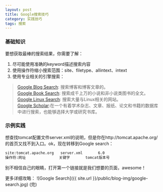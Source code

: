 ```yaml
---
layout: post
title: Google搜索技巧
category: 实践技巧
tags: 搜索
---
```


### 基础知识
要想获取最棒的搜索结果，你需要了解：  
1. 尽可能使用准确的keyword描述搜索内容   
2. 使用操作符缩小搜索范围：site、filetype、allintext、intext   
3. 使用专业相关的引擎搜索：  
> [Google Blog Search](http://www.google.com.hk/blogsearch): 搜索博客和博客文章的。   
> [Google Book Search](http://books.google.com.hk/?hl=zh-CN&sourceid=cnhp): 搜索成千上万的小说和非小说类图书的全文。   
> [Google Linux Search](http://www.googlinux.com/): 搜索大量与Linux相关的网站。  
> [Google Scholar](http://www.google.com.hk/schhp?hl=zh-CN):在一个有着学术杂志、文章、报纸、论文和书籍的数据库中进行搜索，也能够选择大学或研究书库。  

### 示例实践
想查找tomcat配置文件server.xml的说明，但是你在http://tomcat.apache.org/的首页又找不到入口。ok，现在转移到Google search：  

```html
site:tomcat.apache.org   server.xml       6.0  
操作符:网址               关键字       tomcat版本号  
```
别不相信自己的眼睛，打开第一个链接就是我们想要的页面，awesome！

更多详细攻略：
![Google Search]({{ site.url }}/public/blog-img/google-search.jpg)
(完)


